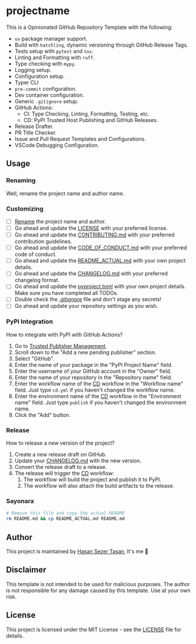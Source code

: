 # projectname

This is a Opinionated GitHub Repository Template with the following:

- `uv` package manager support.
- Build with `hatchling`, dynamic versioning through GitHub Release Tags.
- Tests setup with `pytest` and `tox`.
- Linting and Formatting with `ruff`.
- Type checking with `mypy`.
- Logging setup.
- Configuration setup.
- Typer CLI
- `pre-commit` configuration.
- Dev container configuration.
- Generic `.gitignore` setup.
- GitHub Actions:
  - CI: Type Checking, Linting, Formatting, Testing, etc.
  - CD: PyPI Trusted Host Publishing and GitHub Releases.
- Release Drafter.
- PR Title Checker.
- Issue and Pull Request Templates and Configurations.
- VSCode Debugging Configuration.

## Usage

### Renaming

Well, rename the project name and author name.

### Customizing

- [ ] [Rename](#renaming) the project name and author.
- [ ] Go ahead and update the [LICENSE](LICENSE) with your preferred license.
- [ ] Go ahead and update the [CONTRIBUTING.md](CONTRIBUTING.md) with your preferred contribution guidelines.
- [ ] Go ahead and update the [CODE_OF_CONDUCT.md](CODE_OF_CONDUCT.md) with your preferred code of conduct.
- [ ] Go ahead and update the [README_ACTUAL.md](README_ACTUAL.md) with your own project details.
- [ ] Go ahead and update the [CHANGELOG.md](CHANGELOG.md) with your preferred changelog format.
- [ ] Go ahead and update the [pyproject.toml](pyproject.toml) with your own project details. Make sure you have completed all TODOs.
- [ ] Double check the [.gitignore](.gitignore) file and don't stage any secrets!
- [ ] Go ahead and update your repository settings as you wish.

### PyPI Integration

How to integrate with PyPI with GitHub Actions?

1. Go to [Trusted Publisher Management](https://pypi.org/manage/account/publishing//).
1. Scroll down to the "Add a new pending publisher" section.
1. Select "GitHub".
1. Enter the name of your package in the "PyPI Project Name" field.
1. Enter the username of your GitHub account in the "Owner" field.
1. Enter the name of your repository in the "Repository name" field.
1. Enter the workflow name of the [CD](.github/workflows/cd.yml) workflow in the "Workflow name" field. Just type `cd.yml` if you haven't changed the workflow name.
1. Enter the environment name of the [CD](.github/workflows/cd.yml) workflow in the "Environment name" field. Just type `publish` if you haven't changed the environment name.
1. Click the "Add" button.

### Release

How to release a new version of the project?

1. Create a new release draft on GitHub.
1. Update your [CHANGELOG.md](CHANGELOG.md) with the new version.
1. Convert the release draft to a release.
1. The release will trigger the [CD](.github/workflows/cd.yml) workflow:
    1. The workflow will build the project and publish it to PyPI.
    1. The workflow will also attach the build artifacts to the release.

### Sayonara

```sh
# Remove this file and copy the actual README
rm README.md && cp README_ACTUAL.md README.md
```

## Author

This project is maintained by [Hasan Sezer Taşan][author], It's me :wave:

## Disclaimer

This template is not intended to be used for malicious purposes. The author is not responsible for any damage caused by this template. Use at your own risk.

## License

This project is licensed under the MIT License - see the [LICENSE](LICENSE) file for details.

<!-- Refs -->
[author]: https://github.com/hasansezertasan
